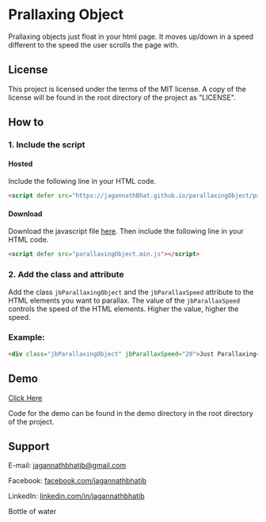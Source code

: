 # Prallaxing Object


Prallaxing objects just float in your html page. It moves up/down in a speed different to the speed the user scrolls the page with.


## License


This project is licensed under the terms of the MIT license. A copy of the license will be found in the root directory of the project as "LICENSE".


## How to


### 1. Include the script


#### Hosted


Include the following line in your HTML code.


```HTML
<script defer src="https://jagannathBhat.github.io/parallaxingObject/parallaxingObject.min.js"></script>
````


#### Download

Download the javascript file [here](https://github.com/jagannathBhat/parallaxingObject/releases/download/v1.0/parallaxingObject.min.js). Then include the following line in your HTML code.


```HTML
<script defer src="parallaxingObject.min.js"></script>
````


### 2. Add the class and attribute


Add the class `jbParallaxingObject` and the `jbParallaxSpeed` attribute to the HTML elements you want to parallax. The value of the `jbParallaxSpeed` controls the speed of the HTML elements. Higher the value, higher the speed.


### Example:


```HTML
<div class="jbParallaxingObject" jbParallaxSpeed="20">Just Parallaxing</div>
```


## Demo


[Click Here](https://jagannathBhat.github.io/parallaxingObject)


Code for the demo can be found in the demo directory in the root directory of the project.


## Support

E-mail: [jagannathbhatjb@gmail.com](mailto:jagannathbhatjb@gmail.com)

Facebook: [facebook.com/jagannathbhatjb](https://facebook.com/jagannathbhatjb)

LinkedIn: [linkedin.com/in/jagannathbhatjb](https://linkedin.com/in/jagannathbhatjb)

Bottle of water
